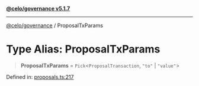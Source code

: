 [**@celo/governance v5.1.7**](../README.md)

***

[@celo/governance](../README.md) / ProposalTxParams

# Type Alias: ProposalTxParams

> **ProposalTxParams** = `Pick`\<`ProposalTransaction`, `"to"` \| `"value"`\>

Defined in: [proposals.ts:217](https://github.com/celo-org/developer-tooling/blob/master/packages/sdk/governance/src/proposals.ts#L217)
